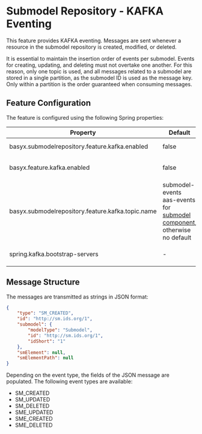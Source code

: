 # Submodel Repository - KAFKA Eventing

This feature provides KAFKA eventing. Messages are sent whenever a resource in the submodel repository is created, modified, or deleted.

It is essential to maintain the insertion order of events per submodel. Events for creating, updating, and deleting must not overtake one another. For this reason, only one topic is used, and all messages related to a submodel are stored in a single partition, as the submodel ID is used as the message key. Only within a partition is the order guaranteed when consuming messages.

## Feature Configuration

The feature is configured using the following Spring properties:

| Property                                        |  Default       | Description                                                    |
|-------------------------------------------------|----------------|----------------------------------------------------------------|
| basyx.submodelrepository.feature.kafka.enabled  |     false      | Specifies whether the feature is enabled                       |
| basyx.feature.kafka.enabled                     |     false      | Specifies whether the feature is enabled (for both aas-repository and submodel-repository) |
| basyx.submodelrepository.feature.kafka.topic.name | submodel-events aas-events for [submodel component](../basyx.submodelservice.component/), otherwise no default | The name of the topic where events are sent                    |
| spring.kafka.bootstrap-servers                  |     -          | The address of the Kafka brokers, e.g., `PLAINTEXT_HOST://localhost:9092` |

## Message Structure

The messages are transmitted as strings in JSON format:

```json
{
    "type": "SM_CREATED",
    "id": "http://sm.ids.org/1",
    "submodel": {
        "modelType": "Submodel",
        "id": "http://sm.ids.org/1",
        "idShort": "1"
    },
    "smElement": null,
    "smElementPath": null
}
```

Depending on the event type, the fields of the JSON message are populated. The following event types are available:


* SM_CREATED
* SM_UPDATED
* SM_DELETED
* SME_UPDATED
* SME_CREATED
* SME_DELETED